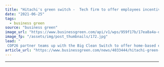 ```yaml
---
title: "Hitachi's green switch -  Tech firm to offer employees incentives to shift to green energy suppliers"
date: "2021-06-25"
tags: 
  - business green
source: "business green"
image_url: "https://www.businessgreen.com/api/v1/wps/959f17b/17ea8a4a-d268-43c7-84ce-1b1341951b7a/3/iStock-1219750966-homeworking-home-office-185x114.jpg"
image_fp: "/assets/img/post_thumbnails/172.jpg"
lead: "
 COP26 partner teams up with the Big Clean Switch to offer home-based employees incentives for switching to green energy suppliers ..."
article_url: "https://www.businessgreen.com/news/4033444/hitachi-green-switch-tech-firm-offer-employees-incentives-shift-green-energy-suppliers"
---
```


---
